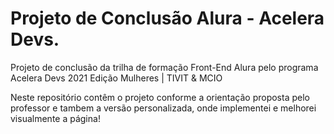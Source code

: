 # Projeto de Conclusão Alura - Acelera Devs.

Projeto de conclusão da trilha de formação Front-End Alura pelo programa Acelera Devs 2021 Edição Mulheres | TIVIT & MCIO

Neste repositório contêm o projeto conforme a orientação proposta pelo professor e tambem a versão personalizada, onde implementei e melhorei visualmente a página! 

